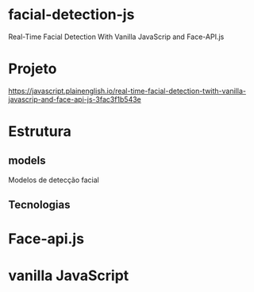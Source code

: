 # facial-detection-js
Real-Time Facial Detection With Vanilla JavaScrip and Face-API.js

# Projeto
https://javascript.plainenglish.io/real-time-facial-detection-twith-vanilla-javascrip-and-face-api-js-3fac3f1b543e

# Estrutura
## models
Modelos de detecção facial


## Tecnologias
# Face-api.js
# vanilla JavaScript